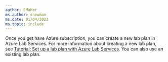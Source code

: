 ```yaml
---
author: EMaher
ms.author: enewman
ms.date: 01/04/2022
ms.topic: include
---
```


Once you get have Azure subscription, you can create a new lab plan in Azure Lab Services. For more information about creating a new lab plan, see [Tutorial: Set up a lab plan with Azure Lab Services](../tutorial-setup-lab-plan.md). You can also use an existing lab plan.
